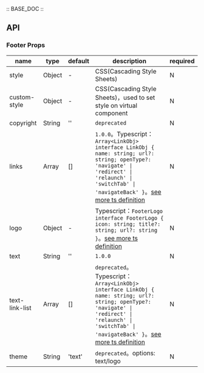 :: BASE_DOC ::

## API

### Footer Props

name | type | default | description | required
-- | -- | -- | -- | --
style | Object | - | CSS(Cascading Style Sheets) | N
custom-style | Object | - | CSS(Cascading Style Sheets)，used to set style on virtual component | N
copyright | String | '' | `deprecated` | N
links | Array | [] | `1.0.0`。Typescript：`Array<LinkObj>` `interface LinkObj { name: string; url?: string; openType?: 'navigate' \| 'redirect' \| 'relaunch' \| 'switchTab' \| 'navigateBack' }`。[see more ts definition](https://github.com/Tencent/tdesign-miniprogram/tree/develop/src/footer/type.ts) | N
logo | Object | - | Typescript：`FooterLogo` `interface FooterLogo { icon: string; title?: string; url?: string }`。[see more ts definition](https://github.com/Tencent/tdesign-miniprogram/tree/develop/src/footer/type.ts) | N
text | String | '' | `1.0.0` | N
text-link-list | Array | [] | `deprecated`。Typescript：`Array<LinkObj>` `interface LinkObj { name: string; url?: string; openType?: 'navigate' \| 'redirect' \| 'relaunch' \| 'switchTab' \| 'navigateBack' }`。[see more ts definition](https://github.com/Tencent/tdesign-miniprogram/tree/develop/src/footer/type.ts) | N
theme | String | 'text' | `deprecated`。options: text/logo | N

